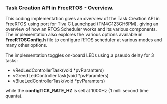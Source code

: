### Task Creation API in FreeRTOS - Overview.</br>
This coding implementation gives an overview of the Task Creation API in FreeRTOS using port for Tiva C Launchpad (TM4C123GH6PM), giving an overview of how an RTOS Scheduler works and its various components. The implementation also explores the various options available in **FreeRTOSConfig.h** file to configure RTOS scheduler at various modes and many other options.</br>

The implementation toggles on-board LEDs using a pseudo delay for 3 tasks: 
- vRedLedControllerTask(void *pvParamters)
- vGreedLedControllerTask(void *pvParamters)
- vBlueLedControllerTask(void *pvParamters)</br>

while the **configTICK_RATE_HZ** is set at 1000Hz (1 milli second time quanta).
